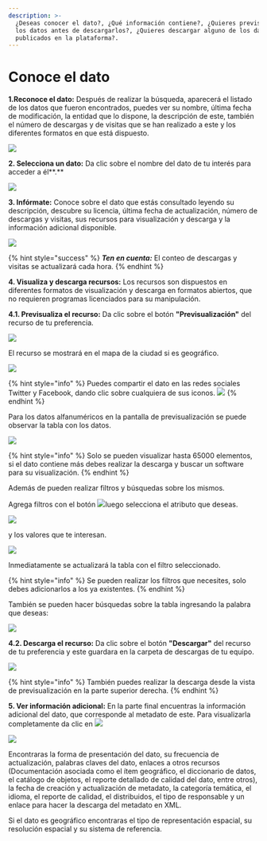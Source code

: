 ```yaml
---
description: >-
  ¿Deseas conocer el dato?, ¿Qué información contiene?, ¿Quieres previsualizar
  los datos antes de descargarlos?, ¿Quieres descargar alguno de los datos
  publicados en la plataforma?.
---
```


# Conoce el dato

**1.Reconoce el dato:** Después de realizar la búsqueda, aparecerá el listado de los datos  que fueron encontrados, puedes ver su nombre, última fecha de modificación, la entidad que lo dispone, la descripción de este, también el número de descargas y de visitas que se han realizado a este y los diferentes formatos en que está dispuesto.

![](../.gitbook/assets/23.png)

**2. Selecciona un dato:** Da clic sobre el nombre del dato de tu interés para acceder a él**.**

![](../.gitbook/assets/24.png)

 **3. Infórmate:** Conoce sobre el dato que estás consultado leyendo su descripción, descubre su licencia, última fecha de actualización, número de descargas y visitas, sus recursos para visualización y descarga y la información adicional disponible.

![](../.gitbook/assets/25.png)

{% hint style="success" %}
_**Ten en cuenta:**_ El conteo de descargas y visitas se actualizará cada hora.
{% endhint %}

**4. Visualiza y descarga recursos:** Los recursos son dispuestos en diferentes formatos de visualización y descarga en formatos abiertos, que no requieren programas licenciados para su manipulación. 

**4.1. Previsualiza el recurso:** Da clic sobre el botón **"Previsualización"** del recurso de tu preferencia.

![](../.gitbook/assets/27.png)

El recurso se mostrará en el mapa de la ciudad si es geográfico.

![](../.gitbook/assets/26.png)

{% hint style="info" %}
Puedes compartir el dato en las redes sociales Twitter y Facebook, dando clic sobre cualquiera de sus iconos.                                              ![](../.gitbook/assets/29.png) 
{% endhint %}

Para los datos alfanuméricos en la pantalla de previsualización se puede observar la tabla con los datos.

![](../.gitbook/assets/41.png)

{% hint style="info" %}
Solo se pueden visualizar hasta 65000 elementos, si el dato contiene más debes realizar la descarga y buscar un software para su visualización.
{% endhint %}

Además de pueden realizar filtros y búsquedas sobre los mismos.

Agrega filtros con el botón ![](../.gitbook/assets/43.png)luego selecciona el atributo que deseas.  

![](../.gitbook/assets/44.png)

y los valores que te interesan.

![](../.gitbook/assets/45.png)

Inmediatamente se actualizará la tabla con el filtro seleccionado.

{% hint style="info" %}
Se pueden realizar los filtros que necesites, solo debes adicionarlos a los ya existentes. 
{% endhint %}

También se pueden hacer búsquedas sobre la tabla ingresando la palabra que deseas:

![](../.gitbook/assets/46.png)

**4.2. Descarga el recurso:** Da clic sobre el botón **"Descargar"** del recurso de tu preferencia y este guardara en la carpeta de descargas de tu equipo. ​

![](../.gitbook/assets/28.png)

{% hint style="info" %}
También puedes realizar la descarga desde la vista de previsualización en la parte superior derecha.
{% endhint %}

**5. Ver información adicional:** En la parte final encuentras la información adicional del dato, que corresponde al metadato de este. Para visualizarla completamente da clic en ![](../.gitbook/assets/30.png) 

![](../.gitbook/assets/31.png)

Encontraras la forma de presentación del dato, su frecuencia de actualización, palabras claves del dato, enlaces a otros recursos \(Documentación asociada como el ítem geográfico, el diccionario de datos, el catálogo de objetos, el reporte detallado de calidad del dato, entre otros\),  la fecha de creación y actualización de metadato, la categoría temática, el idioma, el reporte de calidad, el distribuidos, el tipo de responsable y un enlace para hacer la descarga del metadato en XML. 

Si el dato es geográfico encontraras el tipo de representación espacial, su resolución espacial y su sistema de referencia.

